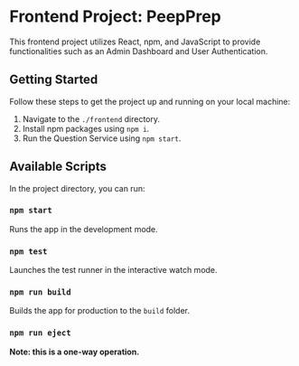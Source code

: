 # Frontend Project: PeepPrep

This frontend project utilizes React, npm, and JavaScript to provide functionalities such as an Admin Dashboard and User Authentication.

## Getting Started

Follow these steps to get the project up and running on your local machine:

1. Navigate to the `./frontend` directory.
2. Install npm packages using `npm i`.
3. Run the Question Service using `npm start`.

## Available Scripts

In the project directory, you can run:

### `npm start`

Runs the app in the development mode.

### `npm test`

Launches the test runner in the interactive watch mode.

### `npm run build`

Builds the app for production to the `build` folder.

### `npm run eject`

**Note: this is a one-way operation.**

<!-- Rest of your README content -->

